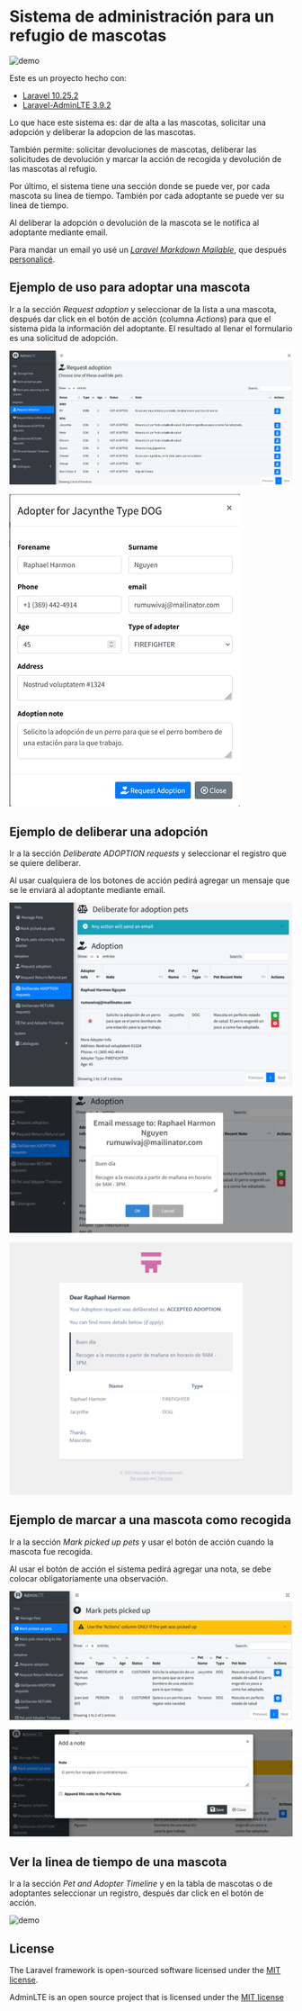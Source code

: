 # Sistema de administración para un refugio de mascotas

![demo](./public/README/record_231225_212036.gif)

Este es un proyecto hecho con:

* [Laravel 10.25.2](https://laravel.com/docs/10.x/readme)
* [Laravel-AdminLTE 3.9.2](https://github.com/jeroennoten/Laravel-AdminLTE)

Lo que hace este sistema es: dar de alta a las mascotas, solicitar una adopción y deliberar la adopcion de las mascotas.

También permite: solicitar devoluciones de mascotas, deliberar las solicitudes de devolución y marcar la acción de recogida y devolución de las mascotas al refugio.

Por último, el sistema tiene una sección donde se puede ver, por cada mascota su linea de tiempo. También por cada adoptante se puede ver su linea de tiempo.

Al deliberar la adopción o devolución de la mascota se le notifica al adoptante mediante email. 

Para mandar un email yo usé un [*Laravel Markdown Mailable*](https://laravel.com/docs/10.x/mail#generating-markdown-mailables), que después [personalicé](https://laravel.com/docs/10.x/mail#customizing-the-components).

## Ejemplo de uso para adoptar una mascota

Ir a la sección *Request adoption* y seleccionar de la lista a una mascota, después dar click en el botón de acción (columna *Actions*) para que el sistema pida la información del adoptante. El resultado al llenar el formulario es una solicitud de adopción.

![demo](./public/README/demo_request_adoption.png)

![demo](./public/README/demo_request_adoption_form_2.png)

## Ejemplo de deliberar una adopción

Ir a la sección *Deliberate ADOPTION requests* y seleccionar el registro que se quiere deliberar.

Al usar cualquiera de los botones de acción pedirá agregar un mensaje que se le enviará al adoptante mediante email.

![demo](./public/README/demo_deliberate_requests.png)

![demo](./public/README/demo_deliberate_requests_message.png)

![demo](./public/README/demo_deliberate_requests_email.png)

## Ejemplo de marcar a una mascota como recogida

Ir a la sección *Mark picked up pets* y usar el botón de acción cuando la mascota fue recogida.

Al usar el botón de acción el sistema pedirá agregar una nota, se debe colocar obligatoriamente una observación.

![demo](./public/README/demo_mark_pets_picked_up.png)

![demo](./public/README/demo_mark_pets_picked_up_note.png)

## Ver la linea de tiempo de una mascota

Ir a la sección *Pet and Adopter Timeline* y en la tabla de mascotas o de adoptantes seleccionar un registro, después dar click en el botón de acción.

![demo](./public/README/record_231226_232411.gif)

## License

The Laravel framework is open-sourced software licensed under the [MIT license](https://opensource.org/licenses/MIT).

AdminLTE is an open source project that is licensed under the [MIT license](https://adminlte.io/docs/3.1//license.html)
